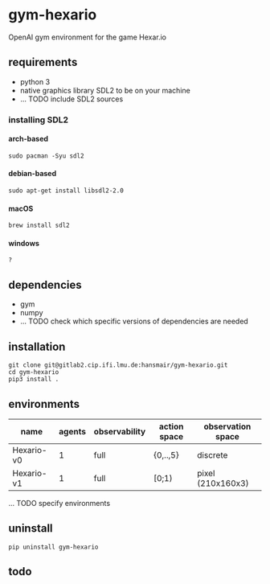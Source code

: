 # gym-hexario

OpenAI gym environment for the game Hexar.io


## requirements
- python 3
- native graphics library SDL2 to be on your machine
- ... TODO include SDL2 sources 

### installing SDL2

#### arch-based
```
sudo pacman -Syu sdl2
```
#### debian-based
```
sudo apt-get install libsdl2-2.0
```
#### macOS
```
brew install sdl2
```
#### windows
```
?
```


## dependencies
- gym
- numpy
- ... TODO check which specific versions of dependencies are needed

## installation
```
git clone git@gitlab2.cip.ifi.lmu.de:hansmair/gym-hexario.git
cd gym-hexario
pip3 install .

```

## environments

| name       | agents | observability | action space | observation space
| ---------- | ------ | ------------- | ------------ | ---------------- 
| Hexario-v0 | 1      | full          | {0,..,5}     | discrete
| Hexario-v1 | 1      | full          | [0;1)        | pixel (210x160x3)

... TODO specify environments

## uninstall
```
pip uninstall gym-hexario
```

## todo